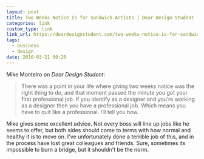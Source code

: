 ```yaml
---
layout: post
title: Two Weeks Notice Is for Sandwich Artists | Dear Design Student
categories: link
custom_type: link
link_url: https://deardesignstudent.com/two-weeks-notice-is-for-sandwich-artists-e25a78bece1e?gi=e538e781e7fd
tags:
  - business
  - design
date: 2016-03-21 00:20
---
```

Mike Monteiro on *Dear Design Student*:

> There was a point in your life where giving two weeks notice was the right thing to do, and that moment passed the minute you got your first professional job. If you identify as a designer and you’re working as a designer then you have a professional job. Which means you have to quit like a professional. I’ll tell you how.

Mike gives some excellent advice. Not every boss will line up jobs like he seems to offer, but both sides should come to terms with how normal and healthy it is to move on. I've unfortunately done a terrible job of this, and in the process have lost great colleagues and friends. Sure, sometimes its impossible to burn a bridge, but it shouldn't be the norm.
